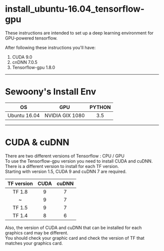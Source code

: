# install_ubuntu-16.04_tensorflow-gpu
These instructions are intended to set up a deep learning environment for GPU-powered tensorflow.

After following these instructions you'll have:
1. CUDA 9.0
2. cnDNN 7.0.5
3. Tensorflow-gpu 1.8.0

---

# Sewoony's Install Env<br>

| OS | GPU | PYTHON |
|:---:|:---:|:---:|
| Ubuntu 16.04 | NVIDIA GIX 1080 | 3.5 |

---

# CUDA & cuDNN<br>
There are two different versions of Tensorflow : CPU / GPU<br>
To use the Tensorflow-gpu version you need to install CUDA and cuDNN.<br>
There is a different version to install for each TF version.<br>
Starting with version 1.5, CUDA 9 and cuDNN 7 are required.<br>

| TF version | CUDA | cuDNN |
|:---:|:---:|:---:|
|TF 1.8|9|7|
|~|9|7|
|TF 1.5|9|7|
|TF 1.4|8|6|

Also, the version of CUDA and cuDNN that can be installed for each graphics card may be different.<br>
You should check your graphic card and check the version of TF that matches your graphics card.<br>
